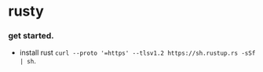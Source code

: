 # rusty

### get started.
- install rust `curl --proto '=https' --tlsv1.2 https://sh.rustup.rs -sSf | sh`.
